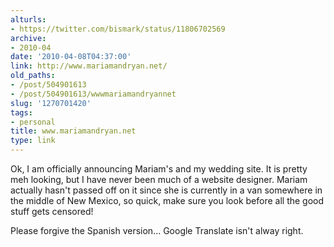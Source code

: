 ```yaml
---
alturls:
- https://twitter.com/bismark/status/11806702569
archive:
- 2010-04
date: '2010-04-08T04:37:00'
link: http://www.mariamandryan.net/
old_paths:
- /post/504901613
- /post/504901613/wwwmariamandryannet
slug: '1270701420'
tags:
- personal
title: www.mariamandryan.net
type: link
---
```


Ok, I am officially announcing Mariam's and my wedding site.  It is pretty
meh looking, but I have never been much of a website designer.  Mariam
actually hasn't passed off on it since she is currently in a van somewhere
in the middle of New Mexico, so quick, make sure you look before all the
good stuff gets censored!

Please forgive the Spanish version... Google Translate isn't alway right.

